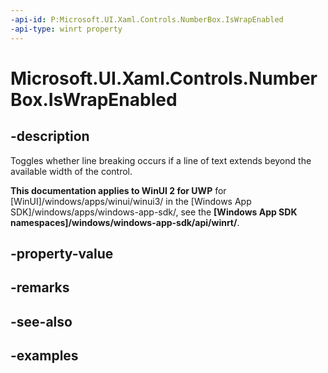 ```yaml
---
-api-id: P:Microsoft.UI.Xaml.Controls.NumberBox.IsWrapEnabled
-api-type: winrt property
---
```


# Microsoft.UI.Xaml.Controls.NumberBox.IsWrapEnabled

<!--
public bool IsWrapEnabled { get; set; }
-->

## -description

Toggles whether line breaking occurs if a line of text extends beyond the available width of the control. 

**This documentation applies to WinUI 2 for UWP** for [WinUI]/windows/apps/winui/winui3/ in the [Windows App SDK]/windows/apps/windows-app-sdk/, see the **[Windows App SDK namespaces]/windows/windows-app-sdk/api/winrt/**.

## -property-value

## -remarks

## -see-also

## -examples

